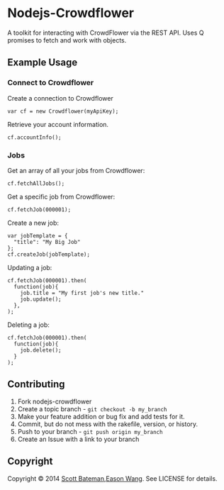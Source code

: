 Nodejs-Crowdflower
=========
A toolkit for interacting with CrowdFlower via the REST API. Uses Q promises to
fetch and work with objects.

Example Usage
-------------

### Connect to Crowdflower
Create a connection to Crowdflower

	var cf = new Crowdflower(myApiKey);

Retrieve your account information.

	cf.accountInfo();

### Jobs
Get an array of all your jobs from Crowdflower:

    cf.fetchAllJobs();

Get a specific job from Crowdflower:

    cf.fetchJob(000001);

Create a new job:

    var jobTemplate = {
      "title": "My Big Job"
    };
    cf.createJob(jobTemplate);

Updating a job:

    cf.fetchJob(000001).then(
      function(job){
        job.title = "My first job's new title."
        job.update();
      },
    );

Deleting a job:

    cf.fetchJob(000001).then(
      function(job){
        job.delete();
      }
    );



Contributing
------------

1. Fork nodejs-crowdflower
2. Create a topic branch - `git checkout -b my_branch`
3. Make your feature addition or bug fix and add tests for it.
4. Commit, but do not mess with the rakefile, version, or history.
5. Push to your branch - `git push origin my_branch`
6. Create an Issue with a link to your branch

Copyright
---------

Copyright &copy; 2014 [Scott Bateman](https://github.com/scottbateman),[Eason Wang](http://github.com/EasonWang90). See LICENSE for details.
